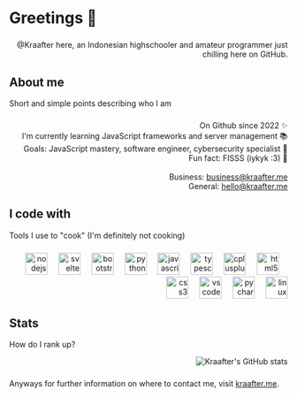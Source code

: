 <h1 align="left">Greetings 👋</h1>

###

<p align="right">@Kraafter here, an Indonesian highschooler and amateur programmer just chilling here on GitHub.</p>

###

<h2 align="left">About me</h2>
<p align="left">Short and simple points describing who I am</p>

###

<p align="right">On Github since 2022 ✨<br>I'm currently learning JavaScript frameworks and server management 📚<br>Goals: JavaScript mastery, software engineer, cybersecurity specialist 🎯<br>Fun fact: FISSS (iykyk :3) 🦊<br><br>Business: <a href="mailto:business@kraafter.me">business@kraafter.me</a><br>General: <a href="mailto:hello@kraafter.me">hello@kraafter.me</a></p>

###

<h2 align="left">I code with</h2>
<p align="left">Tools I use to "cook" (I'm  definitely not cooking)</p>

###

<div align="right">
  <img src="https://cdn.jsdelivr.net/gh/devicons/devicon/icons/nodejs/nodejs-original.svg" height="40" alt="nodejs logo"  />
  <img width="12" />
  <img src="https://cdn.jsdelivr.net/gh/devicons/devicon/icons/svelte/svelte-original.svg" height="40" alt="svelte logo"  />
  <img width="12" />
  <img src="https://cdn.jsdelivr.net/gh/devicons/devicon/icons/bootstrap/bootstrap-original.svg" height="40" alt="bootstrap logo"  />
  <img width="12" />
  <img src="https://cdn.jsdelivr.net/gh/devicons/devicon/icons/python/python-original.svg" height="40" alt="python logo"  />
  <img width="12" />
  <img src="https://cdn.jsdelivr.net/gh/devicons/devicon/icons/javascript/javascript-original.svg" height="40" alt="javascript logo"  />
  <img width="12" />
  <img src="https://cdn.jsdelivr.net/gh/devicons/devicon/icons/typescript/typescript-original.svg" height="40" alt="typescript logo"  />
  <img width="12" />
  <img src="https://cdn.jsdelivr.net/gh/devicons/devicon/icons/cplusplus/cplusplus-original.svg" height="40" alt="cplusplus logo"  />
  <img width="12" />
  <img src="https://cdn.jsdelivr.net/gh/devicons/devicon/icons/html5/html5-original.svg" height="40" alt="html5 logo"  />
  <img width="12" />
  <img src="https://cdn.jsdelivr.net/gh/devicons/devicon/icons/css3/css3-original.svg" height="40" alt="css3 logo"  />
  <img width="12" />
  <img src="https://cdn.jsdelivr.net/gh/devicons/devicon/icons/vscode/vscode-original.svg" height="40" alt="vscode logo"  />
  <img width="12" />
  <img src="https://cdn.jsdelivr.net/gh/devicons/devicon/icons/pycharm/pycharm-original.svg" height="40" alt="pycharm logo"  />
  <img width="12" />
  <img src="https://cdn.jsdelivr.net/gh/devicons/devicon/icons/linux/linux-original.svg" height="40" alt="linux logo"  />
</div>

###

<div align="right">

  <h2 align="left">Stats</h2>
  <P align="left">How do I rank up?</p>

  ![Kraafter's GitHub stats](https://github-readme-stats.vercel.app/api?username=Kraafter&show_icons=true&theme=tokyonight)

</div>


###

<p align="left">Anyways for further information on where to contact me, visit <a href="https://kraafter.me">kraafter.me</a>.</p>

###
